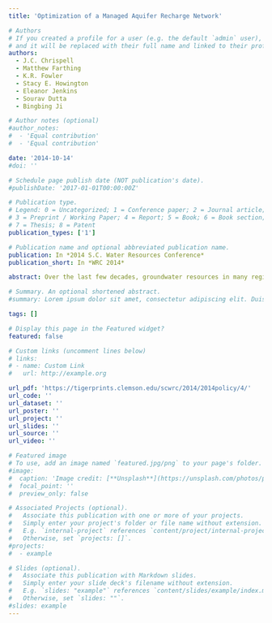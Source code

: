 ```yaml
---
title: 'Optimization of a Managed Aquifer Recharge Network'

# Authors
# If you created a profile for a user (e.g. the default `admin` user), write the username (folder name) here
# and it will be replaced with their full name and linked to their profile.
authors:
  - J.C. Chrispell
  - Matthew Farthing
  - K.R. Fowler
  - Stacy E. Howington
  - Eleanor Jenkins
  - Sourav Dutta
  - Bingbing Ji

# Author notes (optional)
#author_notes:
#  - 'Equal contribution'
#  - 'Equal contribution'

date: '2014-10-14'
#doi: ''

# Schedule page publish date (NOT publication's date).
#publishDate: '2017-01-01T00:00:00Z'

# Publication type.
# Legend: 0 = Uncategorized; 1 = Conference paper; 2 = Journal article;
# 3 = Preprint / Working Paper; 4 = Report; 5 = Book; 6 = Book section;
# 7 = Thesis; 8 = Patent
publication_types: ['1']

# Publication name and optional abbreviated publication name.
publication: In *2014 S.C. Water Resources Conference*
publication_short: In *WRC 2014*

abstract: Over the last few decades, groundwater resources in many regions have been depleted at a faster rate than the underlying aquifers have been replenished. This imbalance has led water management agencies to consider managed aquifer recharge   networks, where infiltration basins are used to replenish the aquifers using previously-uncaptured storm water runoff. In this work, we utilize optimization to evaluate the costs associated with constructing such a network and the ability of the network to meet demands placed on the aquifer. Our objective function incorporates land and construction costs, along with rewards for effective aquifer recharge. We enforce capture of a minimum volume of storm water runoff by penalizing the cost. We present results for two basin networks, one based on results from the literature and another based on a study of the Pajaro Valley region in California. ThePajaro Valley example is used as our realistic test case, and we use the analysis to suggest the viability of a managed aquifer recharge network in a particular sub-watershed associated with the area.

# Summary. An optional shortened abstract.
#summary: Lorem ipsum dolor sit amet, consectetur adipiscing elit. Duis posuere tellus ac convallis placerat. Proin tincidunt magna sed ex sollicitudin condimentum.

tags: []

# Display this page in the Featured widget?
featured: false

# Custom links (uncomment lines below)
# links:
# - name: Custom Link
#   url: http://example.org

url_pdf: 'https://tigerprints.clemson.edu/scwrc/2014/2014policy/4/'
url_code: ''
url_dataset: ''
url_poster: ''
url_project: ''
url_slides: ''
url_source: ''
url_video: ''

# Featured image
# To use, add an image named `featured.jpg/png` to your page's folder.
#image:
#  caption: 'Image credit: [**Unsplash**](https://unsplash.com/photos/pLCdAaMFLTE)'
#  focal_point: ''
#  preview_only: false

# Associated Projects (optional).
#   Associate this publication with one or more of your projects.
#   Simply enter your project's folder or file name without extension.
#   E.g. `internal-project` references `content/project/internal-project/index.md`.
#   Otherwise, set `projects: []`.
#projects:
#  - example

# Slides (optional).
#   Associate this publication with Markdown slides.
#   Simply enter your slide deck's filename without extension.
#   E.g. `slides: "example"` references `content/slides/example/index.md`.
#   Otherwise, set `slides: ""`.
#slides: example
---
```

